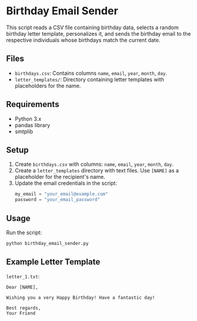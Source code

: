 
# Birthday Email Sender

This script reads a CSV file containing birthday data, selects a random birthday letter template, personalizes it, and sends the birthday email to the respective individuals whose birthdays match the current date.

## Files

- `birthdays.csv`: Contains columns `name`, `email`, `year`, `month`, `day`.
- `letter_templates/`: Directory containing letter templates with placeholders for the name.

## Requirements

- Python 3.x
- pandas library
- smtplib

## Setup

1. Create `birthdays.csv` with columns: `name`, `email`, `year`, `month`, `day`.
2. Create a `letter_templates` directory with text files. Use `[NAME]` as a placeholder for the recipient's name.
3. Update the email credentials in the script:
   ```python
   my_email = "your_email@example.com"
   password = "your_email_password"
   ```

## Usage

Run the script:
```bash
python birthday_email_sender.py
```

## Example Letter Template

`letter_1.txt`:
```
Dear [NAME],

Wishing you a very Happy Birthday! Have a fantastic day!

Best regards,
Your Friend
```


